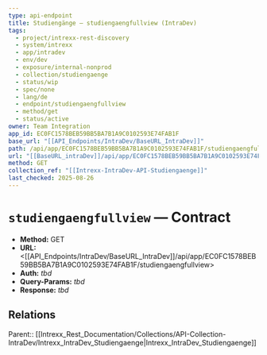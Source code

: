 ```yaml
---
type: api-endpoint
title: Studiengänge — studiengaengfullview (IntraDev)
tags:
  - project/intrexx-rest-discovery
  - system/intrexx
  - app/intradev
  - env/dev
  - exposure/internal-nonprod
  - collection/studiengaenge
  - status/wip
  - spec/none
  - lang/de
  - endpoint/studiengaengfullview
  - method/get
  - status/active
owner: Team Integration
app_id: EC0FC1578BEB59BB5BA7B1A9C0102593E74FAB1F
base_url: "[[API_Endpoints/IntraDev/BaseURL_IntraDev]]"
path: /api/app/EC0FC1578BEB59BB5BA7B1A9C0102593E74FAB1F/studiengaengfullview
url: "[[BaseURL_intraDev]]/api/app/EC0FC1578BEB59BB5BA7B1A9C0102593E74FAB1F/studiengaengfullview"
method: GET
collection_ref: "[[Intrexx-IntraDev-API-Studiengaenge]]"
last_checked: 2025-08-26
---
```


# `studiengaengfullview` — Contract
- **Method:** GET  
- **URL:** <[[API_Endpoints/IntraDev/BaseURL_IntraDev]]/api/app/EC0FC1578BEB59BB5BA7B1A9C0102593E74FAB1F/studiengaengfullview>  
- **Auth:** _tbd_  
- **Query-Params:** _tbd_  
- **Response:** _tbd_

## Relations
Parent:: [[Intrexx_Rest_Documentation/Collections/API-Collection-IntraDev/Intrexx_IntraDev_Studiengaenge|Intrexx_IntraDev_Studiengaenge]]
